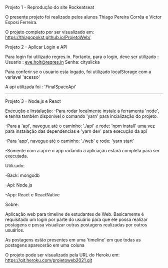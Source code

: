 Projeto 1 - Reprodução do site Rockeatseat

O presente projeto foi realizado pelos alunos Thiago Pereira Corrêa e Victor Esposi Ferreira.

O projeto completo por ser visualizado em: https://thiagopokst.github.io/ProjetoWeb/



Projeto 2 - Aplicar Login e API

Para login foi utilizado  regres.in. Portanto, para o login, deve ser utilizado :
Usuario : eve.holt@reqres.in
Senha: cityslicka

Para conferir se o usuario esta logado, foi utilizado localStorage com a variavel 'acesso'

A api utilizada foi : 'FinalSpaceApi'

------------

Projeto 3 - Node.js e React

Execução e Instalação:
-Para rodar localmente instale a ferramenta 'node', e tenha também disponivel o comando 'yarn' para incialização do projeto.

-Para a 'api', navegue até o caminho: './api' e rode: 'npm install' uma vez para instalação das dependencias e 'yarn dev' para execução da api

-Para 'app', navegue até o caminho: './web' e rode: 'yarn start'

-Somente com a api e o app rodando a aplicação estará completa para ser executada.


Utilizado:

-Back: mongodb

-Api: Node.js

-App: React e ReactNative


Sobre:

  Aplicação web para timeline de estudantes de Web. Basicamente é requisitado um login por parte do usuário para que ele possa realizar
postagens e possa visualizar outras postagens realizadas por outros usuários.

  As postagens estão presentes em uma 'timeline' em que todas as postagens aparecerão em uma coluna

O projeto pode ser visualizado pela URL do Heroku em: https://git.heroku.com/projetoweb2021.git
